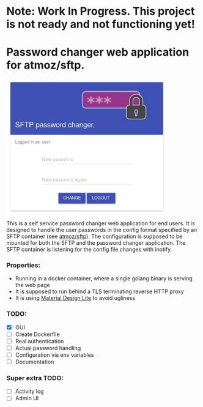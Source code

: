 # Note: Work In Progress. This project is not ready and not functioning yet!
# Password changer web application for atmoz/sftp.

![Screenshot](https://github.com/libesz/sftp_passwd_app/raw/master/docs/screenshot.png)

This is a self service password changer web application for end users. It is designed to handle the user passwords in the config format specified by an SFTP container (see [atmoz/sftp](https://github.com/atmoz/sftp)). The configuration is supposed to be mounted for both the SFTP and the password changer application. The SFTP container is listening for the config file changes with inotify.

### Properties:
* Running in a docker container, where a single golang binary is serving the web page
* It is supposed to run behind a TLS terminating reverse HTTP proxy
* It is using [Material Design Lite](https://getmdl.io/) to avoid ugliness

### TODO:
* [x] GUI
* [ ] Create Dockerfile
* [ ] Real authentication
* [ ] Actual password handling
* [ ] Configuration via env variables
* [ ] Documentation

### Super extra TODO:
* [ ] Activity log
* [ ] Admin UI
